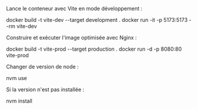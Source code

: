 Lance le conteneur avec Vite en mode développement :

docker build -t vite-dev --target development .
docker run -it -p 5173:5173 --rm vite-dev

Construire et exécuter l'image optimisée avec Nginx :

docker build -t vite-prod --target production .
docker run -d -p 8080:80 vite-prod

Changer de version de node :

nvm use


Si la version n'est pas installée :

nvm install